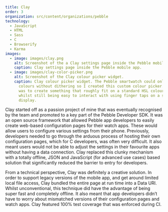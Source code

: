 ```yaml
title: Clay
order: 3
organization: src/content/organizations/pebble
technology:
  - JavaScript
  - HTML
  - Sass
  - C
  - Browserify
  - Karma
images:
  - image: images/clay.png
    alt: Screenshot of the a Clay settings page inside the Pebble mobile app.
    caption: Clay settings page inside the Pebble mobile app.
  - image: images/clay-color-picker.png
    alt: Screenshot of the Clay colour picker widget.
    caption: Clay colour picker widget. The Pebble smartwatch could only display 64
      colours without dithering so I created this custom colour picker. The goal
      was to create something that roughly fit on a standard HSL colour wheel
      whilst still being easy to interact with using finger taps on a small
      display.
```
Clay started off as a passion project of mine that was eventually recognised by the team and promoted to a key part of the Pebble Developer SDK. It was an open source framework that allowed Pebble app developers to easily create web-based configuration pages for their watch apps. These would allow users to configure various settings from their phone. Previously, developers needed to go through the arduous process of hosting their own configuration pages, which for C developers, was often very difficult. It also meant users would not be able to adjust the settings in their favourite apps without having a data connection. Clay replaced this clunky mechanism with a totally offline, JSON and JavaScript (for advanced use cases) based solution that significantly reduced the barrier to entry for developers. 

From a technical perspective, Clay was definitely a creative solution. In order to support legacy versions of the mobile app, and get around limited local file access, Clay bundled the entire page at run time into a Data URI. Whilst unconventional, this technique did have the advantage of being super fast and completely offline. It also meant that app developers didn’t have to worry about mismatched versions of their configuration pages and watch apps. Clay featured 100% test coverage that was enforced during CI.
